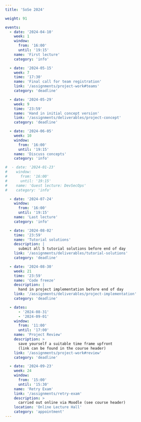 ```yaml
---
title: 'SoSe 2024'

weight: 91

events:
  - date: '2024-04-10'
    week: 1
    window:
      from: '16:00'
      until: '19:15'
    name: 'First lecture'
    category: 'info'

  - date: '2024-05-15'
    week: 7
    time: '17:30'
    name: 'Final call for team registration'
    link: '/assignments/project-work#teams'
    category: 'deadline'

  - date: '2024-05-29'
    week: 9
    time: '23:59'
    name: 'Hand in initial concept version'
    link: '/assignments/deliverables/project-concept'
    category: 'deadline'

  - date: '2024-06-05'
    week: 10
    window:
      from: '16:00'
      until: '19:15'
    name: 'Discuss concepts'
    category: 'info'

#  - date: '2024-01-23'
#    window:
#      from: '16:00'
#      until: '19:15'
#    name: 'Guest lecture: DevSecOps'
#    category: 'info'

  - date: '2024-07-24'
    window:
      from: '16:00'
      until: '19:15'
    name: 'Last lecture'
    category: 'info'

  - date: '2024-08-02'
    time: '23:59'
    name: 'Tutorial solutions'
    description: |
      submit all 5 tutorial solutions before end of day
    link: '/assignments/deliverables/tutorial-solutions'
    category: 'deadline'

  - date: '2024-08-30'
    week: 21
    time: '23:59'
    name: 'Code freeze'
    description: |
      hand in project implementation before end of day
    link: '/assignments/deliverables/project-implementation'
    category: 'deadline'

  - dates:
      - '2024-08-31'
      - '2024-09-01'
    window:
      from: '11:00'
      until: '17:00'
    name: 'Project Review'
    description: >
      save yourself a suitable time frame upfront
      (link can be found in the course header)
    link: '/assignments/project-work#review'
    category: 'deadline'

  - date: '2024-09-23'
    week: 24
    window:
      from: '15:00'
      until: '15:30'
    name: 'Retry Exam'
    link: '/assignments/retry-exam'
    description: >
      carried out online via Moodle (see course header)
    location: 'Online Lecture Hall'
    category: 'appointment'
---
```



<!--SHOW IN MENU-->
